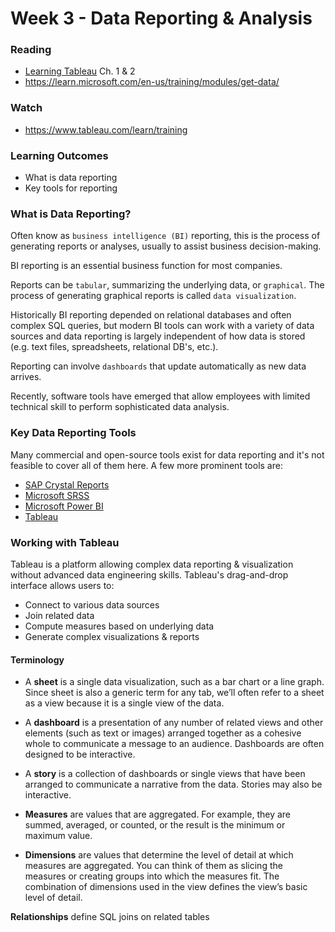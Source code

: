 # Week 3 - Data Reporting & Analysis

### Reading
- [Learning Tableau](https://learning.oreilly.com/library/view/learning-tableau-2022/9781801072328/) Ch. 1 & 2
- https://learn.microsoft.com/en-us/training/modules/get-data/

### Watch
- https://www.tableau.com/learn/training

### Learning Outcomes
 - What is data reporting
 - Key tools for reporting

### What is Data Reporting?

Often know as `business intelligence (BI)` reporting, this is the process of generating reports or analyses, usually to assist business decision-making.

BI reporting is an essential business function for most companies.

Reports can be `tabular`, summarizing the underlying data, or `graphical`. The process of generating graphical reports is called `data visualization`.

Historically BI reporting depended on relational databases and often complex SQL queries, but modern BI tools can work with a variety of data sources and data reporting is largely independent of how data is stored (e.g. text files, spreadsheets, relational DB's, etc.).

Reporting can involve `dashboards` that update automatically as new data arrives.

Recently, software tools have emerged that allow employees with limited technical skill to perform sophisticated data analysis.

### Key Data Reporting Tools

Many commercial and open-source tools exist for data reporting and it's not feasible to cover all of them here. A few more prominent tools are:

- [SAP Crystal Reports](https://www.sap.com/products/technology-platform/crystal-reports.html)
- [Microsoft SRSS](https://learn.microsoft.com/en-us/sql/reporting-services/tools/reporting-services-tools?view=sql-server-ver16)
- [Microsoft Power BI](https://powerbi.microsoft.com/en-us/what-is-power-bi/)
- [Tableau](https://www.tableau.com/why-tableau/what-is-tableau)

### Working with Tableau

Tableau is a platform allowing complex data reporting & visualization without advanced data engineering skills. Tableau's drag-and-drop interface allows users to:

- Connect to various data sources
- Join related data 
- Compute measures based on underlying data
- Generate complex visualizations & reports

#### Terminology

- A **sheet** is a single data visualization, such as a bar chart or a line graph. Since sheet is also a generic term for any tab, we’ll often refer to a sheet as a view because it is a single view of the data.
- A **dashboard** is a presentation of any number of related views and other elements (such as text or images) arranged together as a cohesive whole to communicate a message to an audience. Dashboards are often designed to be interactive.
- A **story** is a collection of dashboards or single views that have been arranged to communicate a narrative from the data. Stories may also be interactive.

- **Measures** are values that are aggregated. For example, they are summed, averaged, or counted, or the result is the minimum or maximum value.
- **Dimensions** are values that determine the level of detail at which measures are aggregated. You can think of them as slicing the measures or creating groups into which the measures fit. The combination of dimensions used in the view defines the view’s basic level of detail.

**Relationships** define SQL joins on related tables